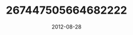 ---
title: "267447505664682222"
image: "2012-08-28 07.17.28 267447505664682222_46248401"
date: "2012-08-28"
type: "photo"
---